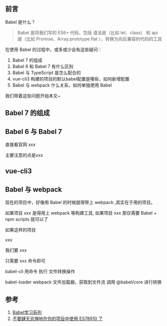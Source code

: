 ## 前言

Babel 是什么？

> Babel 是将我们写的 ES6+ 代码，包括 语法层（比如 let、class） 和 api 层（比如 Promise、Array.prototype.flat ），转换为向后兼容的代码的工具

在使用 Babel 的过程中，或多或少会有这些疑问：

1. Babel 7 的组成
2. Babel 6 和 Babel 7 有什么区别
3. Babel 与 TypeScript 是怎么配合的
4. vue-cli3 构建的项目的默认babel配置是哪些，如何新增配置
5. Babel 与 webpack 什么关系，如何单独使用 Babel

我们带着这些问题开始本文~

## Babel 7 的组成 



## Babel 6 与 Babel 7

直接看官网 xxx

主要注意的点是xxx

## vue-cli3
## Babel 与 webpack

现在的项目中，好像用 Babel 的时候就得带上 webpack ,其实在于用的项目。

如果项目 xxx 是得用上 webpack 等构建工具, 如果项目 xxx 那仅需要 Babel + npm scripts 就可以了

如果这样的项目

xxx

我们要 xxx

只需要 xxx 命令即可

babel-cli 用命令 执行 文件转换操作

babel-loader webpack 文件加载器，获取到文件流 调用 @babel/core 进行转换

## 参考

1. [Babel学习系列](https://zhuanlan.zhihu.com/p/58624930)
2. [不要肆无忌惮地在你的项目中使用 ES78910 了](https://juejin.im/post/5d7efbbb6fb9a06b2650c74a)